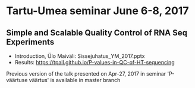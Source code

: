 # Tartu-Umea seminar June 6-8, 2017

## Simple and Scalable Quality Control of RNA Seq Experiments

- Introduction, Ülo Maiväli: Sissejuhatus_YM_2017.pptx
- Results: https://tpall.github.io/P-values-in-QC-of-HT-sequencing

Previous version of the talk presented on Apr-27, 2017 in seminar 'P-väärtuse väärtus' is available in master branch
